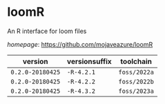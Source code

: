 # loomR

An R interface for loom files

*homepage*: <https://github.com/mojaveazure/loomR>

version | versionsuffix | toolchain
--------|---------------|----------
``0.2.0-20180425`` | ``-R-4.2.1`` | ``foss/2022a``
``0.2.0-20180425`` | ``-R-4.2.2`` | ``foss/2022b``
``0.2.0-20180425`` | ``-R-4.3.2`` | ``foss/2023a``
